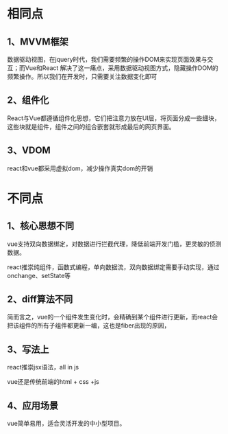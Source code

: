 # 相同点

## 1、MVVM框架

数据驱动视图，在jquery时代，我们需要频繁的操作DOM来实现页面效果与交互；而Vue和React 解决了这一痛点，采用数据驱动视图方式，隐藏操作DOM的频繁操作。所以我们在开发时，只需要关注数据变化即可

## 2、组件化

React与Vue都遵循组件化思想，它们把注意力放在UI层，将页面分成一些细块，这些块就是组件，组件之间的组合嵌套就形成最后的网页界面。

## 3、VDOM

react和vue都采用虚拟dom，减少操作真实dom的开销

# 不同点

## 1、核心思想不同

vue支持双向数据绑定，对数据进行拦截代理，降低前端开发门槛，更灵敏的侦测数据。

react推崇纯组件，函数式编程，单向数据流，双向数据绑定需要手动实现，通过onchange、setState等

## 2、diff算法不同

简而言之，vue的一个组件发生变化时，会精确到某个组件进行更新，而react会把该组件的所有子组件都更新一编，这也是fiber出现的原因，

## 3、写法上

react推崇jsx语法，all in js

vue还是传统前端的html + css +js

## 4、应用场景

vue简单易用，适合灵活开发的中小型项目。